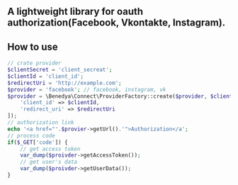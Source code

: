 ## A lightweight library for oauth authorization(Facebook, Vkontakte, Instagram).


## How to use
```php
// crate provider
$clientSecret = 'client_secreat';
$clientId = 'client_id';
$redirectUri = 'http://example.com';
$provider = 'facebook'; // facebook, instagram, vk
$provider = \Benedya\Connect\ProviderFactory::create($provider, $clientSecret, [
    'client_id' => $clientId,
    'redirect_uri' => $redirectUri
]);
// authorization link
echo '<a href="'.$provier->getUrl().'">Authorization</a';
// process code
if($_GET['code']) {
    // get access token
    var_dump($proivder->getAccessToken());
    // get user's data
    var_dump($proivder->getUserData());
}
```
